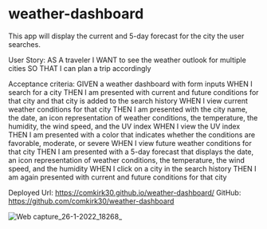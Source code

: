 # weather-dashboard

This app will display the current and 5-day forecast for the city the user searches.

User Story:
AS A traveler
I WANT to see the weather outlook for multiple cities
SO THAT I can plan a trip accordingly

Acceptance criteria:
GIVEN a weather dashboard with form inputs
WHEN I search for a city
THEN I am presented with current and future conditions for that city and that city is added to the search history
WHEN I view current weather conditions for that city
THEN I am presented with the city name, the date, an icon representation of weather conditions, the temperature, the humidity, the wind speed, and the UV index
WHEN I view the UV index
THEN I am presented with a color that indicates whether the conditions are favorable, moderate, or severe
WHEN I view future weather conditions for that city
THEN I am presented with a 5-day forecast that displays the date, an icon representation of weather conditions, the temperature, the wind speed, and the humidity
WHEN I click on a city in the search history
THEN I am again presented with current and future conditions for that city

Deployed Url: https://comkirk30.github.io/weather-dashboard/
GitHub: https://github.com/comkirk30/weather-dashboard

![Web capture_26-1-2022_18268_](https://user-images.githubusercontent.com/94499329/151264062-364d0409-0b30-44cb-8c77-7125398df004.jpeg)
